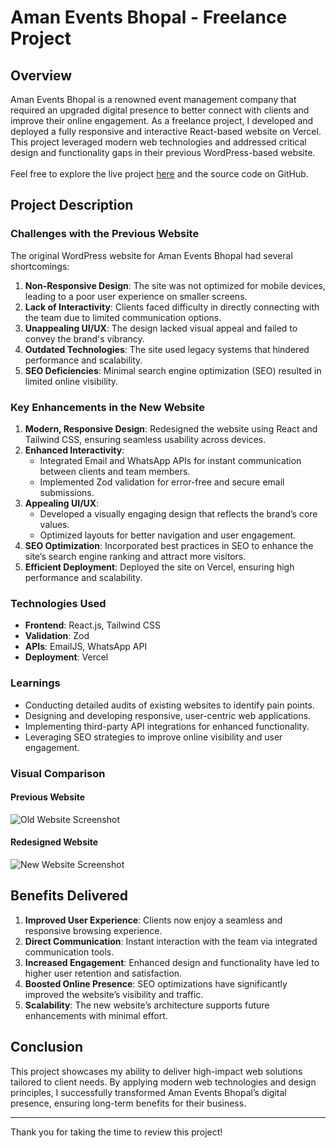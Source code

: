 # Aman Events Bhopal - Freelance Project

## Overview

Aman Events Bhopal is a renowned event management company that required an upgraded digital presence to better connect with clients and improve their online engagement. As a freelance project, I developed and deployed a fully responsive and interactive React-based website on Vercel. This project leveraged modern web technologies and addressed critical design and functionality gaps in their previous WordPress-based website. <br></br>
Feel free to explore the live project [here](https://aman-events.vercel.app/) and the source code on GitHub. 

## Project Description

### Challenges with the Previous Website
The original WordPress website for Aman Events Bhopal had several shortcomings:

1. **Non-Responsive Design**: The site was not optimized for mobile devices, leading to a poor user experience on smaller screens.
2. **Lack of Interactivity**: Clients faced difficulty in directly connecting with the team due to limited communication options.
3. **Unappealing UI/UX**: The design lacked visual appeal and failed to convey the brand's vibrancy.
4. **Outdated Technologies**: The site used legacy systems that hindered performance and scalability.
5. **SEO Deficiencies**: Minimal search engine optimization (SEO) resulted in limited online visibility.

### Key Enhancements in the New Website

1. **Modern, Responsive Design**: Redesigned the website using React and Tailwind CSS, ensuring seamless usability across devices.
2. **Enhanced Interactivity**:
   - Integrated Email and WhatsApp APIs for instant communication between clients and team members.
   - Implemented Zod validation for error-free and secure email submissions.
3. **Appealing UI/UX**:
   - Developed a visually engaging design that reflects the brand’s core values.
   - Optimized layouts for better navigation and user engagement.
4. **SEO Optimization**: Incorporated best practices in SEO to enhance the site’s search engine ranking and attract more visitors.
5. **Efficient Deployment**: Deployed the site on Vercel, ensuring high performance and scalability.

### Technologies Used
- **Frontend**: React.js, Tailwind CSS
- **Validation**: Zod
- **APIs**: EmailJS, WhatsApp API
- **Deployment**: Vercel

### Learnings
- Conducting detailed audits of existing websites to identify pain points.
- Designing and developing responsive, user-centric web applications.
- Implementing third-party API integrations for enhanced functionality.
- Leveraging SEO strategies to improve online visibility and user engagement.

### Visual Comparison

#### Previous Website
![Old Website Screenshot](path/to/old_website_image.jpg)

#### Redesigned Website
![New Website Screenshot](path/to/new_website_image.jpg)

## Benefits Delivered

1. **Improved User Experience**: Clients now enjoy a seamless and responsive browsing experience.
2. **Direct Communication**: Instant interaction with the team via integrated communication tools.
3. **Increased Engagement**: Enhanced design and functionality have led to higher user retention and satisfaction.
4. **Boosted Online Presence**: SEO optimizations have significantly improved the website’s visibility and traffic.
5. **Scalability**: The new website’s architecture supports future enhancements with minimal effort.

## Conclusion
This project showcases my ability to deliver high-impact web solutions tailored to client needs. By applying modern web technologies and design principles, I successfully transformed Aman Events Bhopal’s digital presence, ensuring long-term benefits for their business.

---

Thank you for taking the time to review this project!

